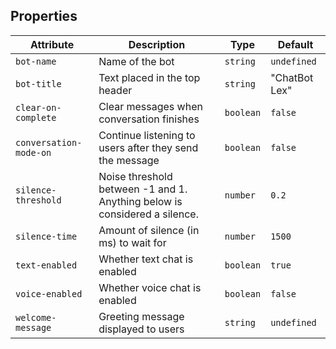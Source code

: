<!-- TODO: replace this in favor of <ui-component-props /> -->

## Properties

| Attribute | Description | Type | Default |
| --- | --- | --- | --- |
| `bot-name` | Name of the bot | `string` | `undefined` |
| `bot-title` | Text placed in the top header | `string` | "ChatBot Lex" |
| `clear-on-complete` | Clear messages when conversation finishes | `boolean` | `false` |
| `conversation-mode-on` | Continue listening to users after they send the message | `boolean` | `false` |
| `silence-threshold` | Noise threshold between -1 and 1. Anything below is considered a silence. | `number` | `0.2` |
| `silence-time` | Amount of silence (in ms) to wait for | `number` | `1500` |
| `text-enabled` | Whether text chat is enabled | `boolean` | `true` |
| `voice-enabled` | Whether voice chat is enabled | `boolean` | `false` |
| `welcome-message` | Greeting message displayed to users | `string` | `undefined` |
